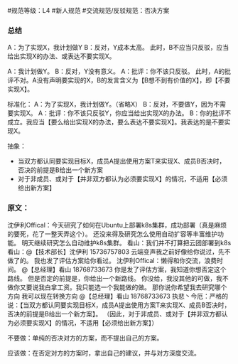 #规范等级：L4 
#新人规范 
#交流规范/反驳规范：否决方案 
### 总结
A：为了实现X，我计划做Y
B：反对，Y成本太高。
此时，B不应当只反驳，应当给出实现X的办法、或表达不要实现X。

A：我计划做Y。
B：反对，Y没有意义。
A：批评：你不该只反驳。
此时，A的批评不对。A没有声明要实现的X，B的发言含义为【B想不到有价值的X】，即【不要实现X】。

标准化：
A：为了实现X，我计划做Y。（省略X）
B：反对，不要做Y，因为不需要实现X。
A：批评：你不该只反驳Y，你应当给出实现X的办法。
B：你的批评不成立。我应当【要么给出实现X的办法，要么表达不要实现X】。我表达的是不要实现X。

抽象：
- 当双方都认同要实现目标X，成员A提出使用方案T来实现X、成员B否决时，否决的前提是B给出一个新方案
- 对于非成员、或对于【并非双方都认为必须要实现X】的情况，不适用【必须给出新方案】

### 原文：
沈伊利Offical：今天研究了如何在Ubuntu上部署k8s集群，成功部署（真是麻烦的要死，花了一整天弄这个）。
还没来得及研究怎么使用自动扩容等丰富维护功能。
明天继续研究怎么自动维护k8s集群。
看山：我们并不打算把云团部署到k8s
看山：@【技术部长】沈伊利 15736757803 云端变声我之前好像给你说过，先不做了的。
我也发了评估方案给你看过。
沈伊利Offical：懒得和你交流，浪费时间。
@【总经理】看山 18768733673
你是发了评估方案，我知道你想否定这个路线。
但是否定的前提是，你给出一个新路线。
你没给，我没其他的可做，我不做你又要说我白拿工资。我只能选一个我能做的做。
那你说你希望我去研究哪个方向
我可以现在转换方向
@【总经理】看山 18768733673
执悲丶今厄：严格的说：【当双方都认同要实现目标X，成员A提出使用方案T来实现X、成员B否决时，否决的前提是B给出一个新方案】。
（因此，对于非成员、或对于【并非双方都认为必须要实现X】的情况，不适用【必须给出新方案】）



不要做：单纯的否决对方的方案，而不提出自己的方案。

应该做：在否定对方的方案时，拿出自己的建议，并与对方深度交流。